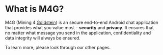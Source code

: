 # What is M4G?
M4G (Mining 4 [Goldstein](http://web.csulb.edu/~dgoldst2/)) is an secure end-to-end Android chat application that provides what you value most - **security** and **privacy**. It ensures that no matter what message you send in the application, confidentiality and data integrity will always be ensured.

To learn more, please look through our other pages.
